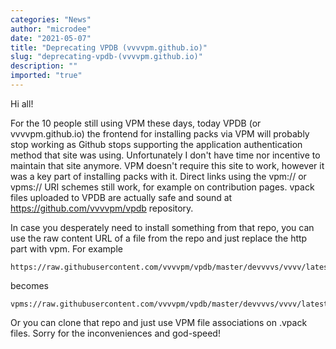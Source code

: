```yaml
---
categories: "News"
author: "microdee"
date: "2021-05-07"
title: "Deprecating VPDB (vvvvpm.github.io)"
slug: "deprecating-vpdb-(vvvvpm.github.io)"
description: ""
imported: "true"
---
```



Hi all!

For the 10 people still using VPM these days, today VPDB (or vvvvpm.github.io) the frontend for installing packs via VPM will probably stop working as Github stops supporting the application authentication method that site was using. Unfortunately I don't have time nor incentive to maintain that site anymore. VPM doesn't require this site to work, however it was a key part of installing packs with it. Direct links using the vpm:// or vpms:// URI schemes still work, for example on contribution pages. vpack files uploaded to VPDB are actually safe and sound at https://github.com/vvvvpm/vpdb repository.

In case you desperately need to install something from that repo, you can use the raw content URL of a file from the repo and just replace the http part with vpm. For example

    https://raw.githubusercontent.com/vvvvpm/vpdb/master/devvvvs/vvvv/latestalpha_auto.vpack

becomes

    vpms://raw.githubusercontent.com/vvvvpm/vpdb/master/devvvvs/vvvv/latestalpha_auto.vpack

Or you can clone that repo and just use VPM file associations on .vpack files.
Sorry for the inconveniences and god-speed!